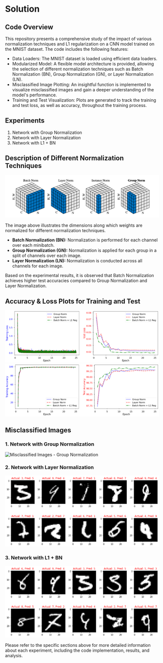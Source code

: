# Solution

## Code Overview

This repository presents a comprehensive study of the impact of various normalization techniques and L1 regularization on a CNN model trained on the MNIST dataset. The code includes the following features:

- Data Loaders: The MNIST dataset is loaded using efficient data loaders.
- Modularized Model: A flexible model architecture is provided, allowing the selection of different normalization techniques such as Batch Normalization (BN), Group Normalization (GN), or Layer Normalization (LN).
- Misclassified Image Plotting: An insightful function is implemented to visualize misclassified images and gain a deeper understanding of the model's performance.
- Training and Test Visualization: Plots are generated to track the training and test loss, as well as accuracy, throughout the training process.

## Experiments

1. Network with Group Normalization
2. Network with Layer Normalization
3. Network with L1 + BN

## Description of Different Normalization Techniques

![Normalization Comparison](./Images/Normalization_Comparison.png)

The image above illustrates the dimensions along which weights are normalized for different normalization techniques.

- **Batch Normalization (BN):** Normalization is performed for each channel over each minibatch.
- **Group Normalization (GN):** Normalization is applied for each group in a split of channels over each image.
- **Layer Normalization (LN):** Normalization is conducted across all channels for each image.

Based on the experimental results, it is observed that Batch Normalization achieves higher test accuracies compared to Group Normalization and Layer Normalization.

## Accuracy & Loss Plots for Training and Test

![Loss Graph](./Images/LossImage.png)  
![Accuracy Graph](./Images/AccuracyImage.png)

## Misclassified Images

### 1. Network with Group Normalization
![Misclassified Images - Group Normalization](./Images/gn_missclassified.png)

### 2. Network with Layer Normalization
![Misclassified Images - Layer Normalization](./Images/ln_misclassified.png)

### 3. Network with L1 + BN
![Misclassified Images - L1 + BN](./Images/bn_misclassified.png)

Please refer to the specific sections above for more detailed information about each experiment, including the code implementation, results, and analysis.
